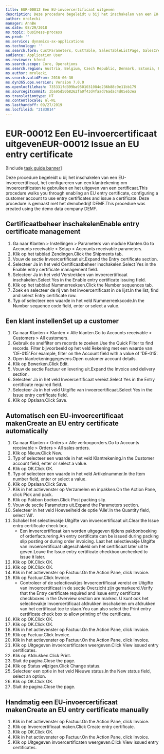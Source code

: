 ```yaml
---
title: EUR-00012 Een EU-invoercertificaat uitgeven
description: Deze procedure begeleidt u bij het inschakelen van een EU-invoercertificaat, het configureren van een klantrekening om invoercertificaten te gebruiken en het uitgeven van een certificaat.
author: mrolecki
manager: AnnBe
ms.date: 08/29/2018
ms.topic: business-process
ms.prod: ''
ms.service: dynamics-ax-applications
ms.technology: ''
ms.search.form: CustParameters, CustTable, SalesTableListPage, SalesCreateOrder, SalesTable, SalesEditLines,  CustInvoiceJournal, CustEntryCertificateJour_W, SrsReportViewerForm
audience: Application User
ms.reviewer: kfend
ms.search.scope: Core, Operations
ms.search.region: Austria, Belgium, Czech Republic, Denmark, Estonia, Finland, France, Germany, Hungary, Ireland, Italy, Latvia, Lithuania, Netherlands, Poland, Spain, Sweden, United Kingdom
ms.author: mrolecki
ms.search.validFrom: 2016-06-30
ms.dyn365.ops.version: Version 7.0.0
ms.openlocfilehash: 735331fd399ba9501031084e236b88c0e11bb179
ms.sourcegitcommit: 3ba95d50b8262fa0f43d4faad76adac4d05eb3ea
ms.translationtype: HT
ms.contentlocale: nl-NL
ms.lasthandoff: 09/27/2019
ms.locfileid: "2183814"
---
```

# <a name="eur-00012-issue-an-eu-entry-certificate"></a><span data-ttu-id="bfa66-103">EUR-00012 Een EU-invoercertificaat uitgeven</span><span class="sxs-lookup"><span data-stu-id="bfa66-103">EUR-00012 Issue an EU entry certificate</span></span>

[!include [task guide banner](../../includes/task-guide-banner.md)]

<span data-ttu-id="bfa66-104">Deze procedure begeleidt u bij het inschakelen van een EU-invoercertificaat, het configureren van een klantrekening om invoercertificaten te gebruiken en het uitgeven van een certificaat.</span><span class="sxs-lookup"><span data-stu-id="bfa66-104">This procedure walks you through enabling an EU entry certificate, configuring a customer account to use entry certificates and issue a certificate.</span></span> <span data-ttu-id="bfa66-105">Deze procedure is gemaakt met het demobedrijf DEMF.</span><span class="sxs-lookup"><span data-stu-id="bfa66-105">This procedure was created using the demo data company DEMF.</span></span>


## <a name="enable-entry-certificate-management"></a><span data-ttu-id="bfa66-106">Certificaatbeheer inschakelen</span><span class="sxs-lookup"><span data-stu-id="bfa66-106">Enable entry certificate management</span></span>
1. <span data-ttu-id="bfa66-107">Ga naar Klanten > Instellingen > Parameters van module Klanten.</span><span class="sxs-lookup"><span data-stu-id="bfa66-107">Go to Accounts receivable > Setup > Accounts receivable parameters.</span></span>
2. <span data-ttu-id="bfa66-108">Klik op het tabblad Zendingen.</span><span class="sxs-lookup"><span data-stu-id="bfa66-108">Click the Shipments tab.</span></span>
3. <span data-ttu-id="bfa66-109">Vouw de sectie Invoercertificaat uit.</span><span class="sxs-lookup"><span data-stu-id="bfa66-109">Expand the Entry certificate section.</span></span>
4. <span data-ttu-id="bfa66-110">Selecteer Ja in het veld Certificaatbeheer inschakelen.</span><span class="sxs-lookup"><span data-stu-id="bfa66-110">Select Yes in the Enable entry certificate management field.</span></span>
5. <span data-ttu-id="bfa66-111">Selecteer Ja in het veld Verstrekken van invoercertificaat inschakelen.</span><span class="sxs-lookup"><span data-stu-id="bfa66-111">Select Yes in the Enable entry certificate issuing field.</span></span>
6. <span data-ttu-id="bfa66-112">Klik op het tabblad Nummerreeksen.</span><span class="sxs-lookup"><span data-stu-id="bfa66-112">Click the Number sequences tab.</span></span>
7. <span data-ttu-id="bfa66-113">Zoek en selecteer de rij van het invoercertificaat in de lijst.</span><span class="sxs-lookup"><span data-stu-id="bfa66-113">In the list, find and select Entry certificate row.</span></span>
8. <span data-ttu-id="bfa66-114">Typ of selecteer een waarde in het veld Nummerreekscode.</span><span class="sxs-lookup"><span data-stu-id="bfa66-114">In the Number sequence code field, enter or select a value.</span></span>

## <a name="set-up-a-customer"></a><span data-ttu-id="bfa66-115">Een klant instellen</span><span class="sxs-lookup"><span data-stu-id="bfa66-115">Set up a customer</span></span>
1. <span data-ttu-id="bfa66-116">Ga naar Klanten > Klanten > Alle klanten.</span><span class="sxs-lookup"><span data-stu-id="bfa66-116">Go to Accounts receivable > Customers > All customers.</span></span>
2. <span data-ttu-id="bfa66-117">Gebruik de snelfilter om records te zoeken.</span><span class="sxs-lookup"><span data-stu-id="bfa66-117">Use the Quick Filter to find records.</span></span> <span data-ttu-id="bfa66-118">Filter bijvoorbeeld op het veld Rekening met een waarde van 'DE-015'.</span><span class="sxs-lookup"><span data-stu-id="bfa66-118">For example, filter on the Account field with a value of 'DE-015'.</span></span>
3. <span data-ttu-id="bfa66-119">Open klantrekeninggegevens.</span><span class="sxs-lookup"><span data-stu-id="bfa66-119">Open customer account details.</span></span>
4. <span data-ttu-id="bfa66-120">Klik op Bewerken.</span><span class="sxs-lookup"><span data-stu-id="bfa66-120">Click Edit.</span></span>
5. <span data-ttu-id="bfa66-121">Vouw de sectie Factuur en levering uit.</span><span class="sxs-lookup"><span data-stu-id="bfa66-121">Expand the Invoice and delivery section.</span></span>
6. <span data-ttu-id="bfa66-122">Selecteer Ja in het veld Invoercertificaat vereist.</span><span class="sxs-lookup"><span data-stu-id="bfa66-122">Select Yes in the Entry certificate required field.</span></span>
7. <span data-ttu-id="bfa66-123">Selecteer Ja in het veld Uitgifte van invoercertificaat.</span><span class="sxs-lookup"><span data-stu-id="bfa66-123">Select Yes in the Issue entry certificate field.</span></span>
8. <span data-ttu-id="bfa66-124">Klik op Opslaan.</span><span class="sxs-lookup"><span data-stu-id="bfa66-124">Click Save.</span></span>

## <a name="create-an-eu-entry-certificate-automatically"></a><span data-ttu-id="bfa66-125">Automatisch een EU-invoercertificaat maken</span><span class="sxs-lookup"><span data-stu-id="bfa66-125">Create an EU entry certificate automatically</span></span>
1. <span data-ttu-id="bfa66-126">Ga naar Klanten > Orders > Alle verkooporders.</span><span class="sxs-lookup"><span data-stu-id="bfa66-126">Go to Accounts receivable > Orders > All sales orders.</span></span>
2. <span data-ttu-id="bfa66-127">Klik op Nieuw.</span><span class="sxs-lookup"><span data-stu-id="bfa66-127">Click New.</span></span>
3. <span data-ttu-id="bfa66-128">Typ of selecteer een waarde in het veld Klantrekening.</span><span class="sxs-lookup"><span data-stu-id="bfa66-128">In the Customer account field, enter or select a value.</span></span>
4. <span data-ttu-id="bfa66-129">Klik op OK.</span><span class="sxs-lookup"><span data-stu-id="bfa66-129">Click OK.</span></span>
5. <span data-ttu-id="bfa66-130">Typ of selecteer een waarde in het veld Artikelnummer.</span><span class="sxs-lookup"><span data-stu-id="bfa66-130">In the Item number field, enter or select a value.</span></span>
6. <span data-ttu-id="bfa66-131">Klik op Opslaan.</span><span class="sxs-lookup"><span data-stu-id="bfa66-131">Click Save.</span></span>
7. <span data-ttu-id="bfa66-132">Klik in het actievenster op Verzamelen en inpakken.</span><span class="sxs-lookup"><span data-stu-id="bfa66-132">On the Action Pane, click Pick and pack.</span></span>
8. <span data-ttu-id="bfa66-133">Klik op Pakbon boeken.</span><span class="sxs-lookup"><span data-stu-id="bfa66-133">Click Post packing slip.</span></span>
9. <span data-ttu-id="bfa66-134">Vouw de sectie Parameters uit.</span><span class="sxs-lookup"><span data-stu-id="bfa66-134">Expand the Parameters section.</span></span>
10. <span data-ttu-id="bfa66-135">Selecteer in het veld Hoeveelheid de optie 'Alle'.</span><span class="sxs-lookup"><span data-stu-id="bfa66-135">In the Quantity field, select 'All'.</span></span>
11. <span data-ttu-id="bfa66-136">Schakel het selectievakje Uitgifte van invoercertificaat uit.</span><span class="sxs-lookup"><span data-stu-id="bfa66-136">Clear the Issue entry certificate check box.</span></span>
    * <span data-ttu-id="bfa66-137">Een invoercertificaat kan worden uitgegeven tijdens pakbonboeking of orderfacturering.</span><span class="sxs-lookup"><span data-stu-id="bfa66-137">An entry certificate can be issued during packing slip posting or during order invoicing.</span></span> <span data-ttu-id="bfa66-138">Laat het selectievakje Uitgifte van invoercertificaat uitgeschakeld om het certificaat later uit te geven.</span><span class="sxs-lookup"><span data-stu-id="bfa66-138">Leave the Issue entry certificate checkbox unchecked to issue it later.</span></span>  
12. <span data-ttu-id="bfa66-139">Klik op OK.</span><span class="sxs-lookup"><span data-stu-id="bfa66-139">Click OK.</span></span>
13. <span data-ttu-id="bfa66-140">Klik op OK.</span><span class="sxs-lookup"><span data-stu-id="bfa66-140">Click OK.</span></span>
14. <span data-ttu-id="bfa66-141">Klik in het actievenster op Factuur.</span><span class="sxs-lookup"><span data-stu-id="bfa66-141">On the Action Pane, click Invoice.</span></span>
15. <span data-ttu-id="bfa66-142">Klik op Factuur.</span><span class="sxs-lookup"><span data-stu-id="bfa66-142">Click Invoice.</span></span>
    * <span data-ttu-id="bfa66-143">Controleer of de selectievakjes Invoercertificaat vereist en Uitgifte van invoercertificaat in de sectie Overzicht zijn gemarkeerd.</span><span class="sxs-lookup"><span data-stu-id="bfa66-143">Verify that the Entry certificate required and Issue entry certificate checkboxes in the Overview section are marked.</span></span>  <span data-ttu-id="bfa66-144">U kunt ook het selectievakje Invoercertificaat afdrukken inschakelen om afdrukken van het certificaat toe te staan.</span><span class="sxs-lookup"><span data-stu-id="bfa66-144">You can also select the Print entry certificate check box to allow printing of the certificate.</span></span>  
16. <span data-ttu-id="bfa66-145">Klik op OK.</span><span class="sxs-lookup"><span data-stu-id="bfa66-145">Click OK.</span></span>
17. <span data-ttu-id="bfa66-146">Klik op OK.</span><span class="sxs-lookup"><span data-stu-id="bfa66-146">Click OK.</span></span>
18. <span data-ttu-id="bfa66-147">Klik in het actievenster op Factuur.</span><span class="sxs-lookup"><span data-stu-id="bfa66-147">On the Action Pane, click Invoice.</span></span>
19. <span data-ttu-id="bfa66-148">Klik op Factuur.</span><span class="sxs-lookup"><span data-stu-id="bfa66-148">Click Invoice.</span></span>
20. <span data-ttu-id="bfa66-149">Klik in het actievenster op Factuur.</span><span class="sxs-lookup"><span data-stu-id="bfa66-149">On the Action Pane, click Invoice.</span></span>
21. <span data-ttu-id="bfa66-150">Klik op Uitgegeven invoercertificaten weergeven.</span><span class="sxs-lookup"><span data-stu-id="bfa66-150">Click View issued entry certificates.</span></span>
22. <span data-ttu-id="bfa66-151">Klik op Afdrukken.</span><span class="sxs-lookup"><span data-stu-id="bfa66-151">Click Print.</span></span>
23. <span data-ttu-id="bfa66-152">Sluit de pagina.</span><span class="sxs-lookup"><span data-stu-id="bfa66-152">Close the page.</span></span>
24. <span data-ttu-id="bfa66-153">Klik op Status wijzigen.</span><span class="sxs-lookup"><span data-stu-id="bfa66-153">Click Change status.</span></span>
25. <span data-ttu-id="bfa66-154">Selecteer een optie in het veld Nieuwe status.</span><span class="sxs-lookup"><span data-stu-id="bfa66-154">In the New status field, select an option.</span></span>
26. <span data-ttu-id="bfa66-155">Klik op OK.</span><span class="sxs-lookup"><span data-stu-id="bfa66-155">Click OK.</span></span>
27. <span data-ttu-id="bfa66-156">Sluit de pagina.</span><span class="sxs-lookup"><span data-stu-id="bfa66-156">Close the page.</span></span>

## <a name="create-an-eu-entry-certificate-manually"></a><span data-ttu-id="bfa66-157">Handmatig een EU-invoercertificaat maken</span><span class="sxs-lookup"><span data-stu-id="bfa66-157">Create an EU entry certificate manually</span></span>
1. <span data-ttu-id="bfa66-158">Klik in het actievenster op Factuur.</span><span class="sxs-lookup"><span data-stu-id="bfa66-158">On the Action Pane, click Invoice.</span></span>
2. <span data-ttu-id="bfa66-159">Klik op Invoercertificaat maken.</span><span class="sxs-lookup"><span data-stu-id="bfa66-159">Click Create entry certificate.</span></span>
3. <span data-ttu-id="bfa66-160">Klik op OK.</span><span class="sxs-lookup"><span data-stu-id="bfa66-160">Click OK.</span></span>
4. <span data-ttu-id="bfa66-161">Klik in het actievenster op Factuur.</span><span class="sxs-lookup"><span data-stu-id="bfa66-161">On the Action Pane, click Invoice.</span></span>
5. <span data-ttu-id="bfa66-162">Klik op Uitgegeven invoercertificaten weergeven.</span><span class="sxs-lookup"><span data-stu-id="bfa66-162">Click View issued entry certificates.</span></span>

